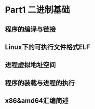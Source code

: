 # Part1 二进制基础

## 程序的编译与链接



## Linux下的可执行文件格式ELF



## 进程虚拟地址空间



## 程序的装载与进程的执行



## x86&amd64汇编简述



